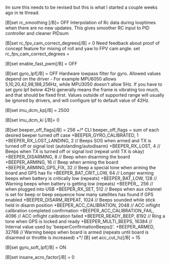 Im sure this needs to be revised but this is what I started a couple weeks ago in te thread.

[B]set rc_smoothing [/B]= OFF 
Interpolation of Rc data during looptimes when there are no new updates. This gives smoother RC input to PID controller and cleaner PIDsum
 
[B]set rc_fpv_cam_correct_degrees[/B] = 0
 Need feedback about proof of concept feature for mixing of roll and yaw to FPV cam angle. set rc_fpv_cam_correct_degrees = <degrees>
 
[B]set enable_fast_pwm[/B] = OFF
 
[B]set gyro_lpf[/B] = OFF
 Hardware lowpass filter for gyro. Allowed values depend on the driver - For example MPU6050 allows 5,10,20,42,98,188,256Hz, while MPU3050 doesn't allow 5Hz. If you have to set gyro lpf below 42Hz generally means the frame is vibrating too much, and that should be fixed first. Values outside of supported range will usually be ignored by drivers, and will configure lpf to default value of 42Hz.
 
[B]set imu_dcm_kp[/B] = 2500
 
[B]set imu_dcm_ki [/B]= 0
 
[B]set beeper_off_flags[/B] = 256
 +/* CLI beeper_off_flags = sum of each desired beeper turned off case
 +BEEPER_GYRO_CALIBRATED, 1
 +BEEPER_RX_LOST_LANDING, 2 // Beeps SOS when armed and TX is turned off or signal lost (autolanding/autodisarm)
 +BEEPER_RX_LOST, 4 // Beeps when TX is turned off or signal lost (repeat until TX is okay)
 +BEEPER_DISARMING, 8 // Beep when disarming the board
 +BEEPER_ARMING, 16 // Beep when arming the board
 +BEEPER_ARMING_GPS_FIX, 32 // Beep a special tone when arming the board and GPS has fix
 +BEEPER_BAT_CRIT_LOW, 64 // Longer warning beeps when battery is critically low (repeats)
 +BEEPER_BAT_LOW, 128 // Warning beeps when battery is getting low (repeats)
 +BEEPER_, 256 // when plugged into USB
 +BEEPER_RX_SET, 512 // Beeps when aux channel is set for beep or beep sequence how many satellites has found if GPS enabled
 +BEEPER_DISARM_REPEAT, 1024 // Beeps sounded while stick held in disarm position
 +BEEPER_ACC_CALIBRATION, 2048 // ACC inflight calibration completed confirmation
 +BEEPER_ACC_CALIBRATION_FAIL, 4096 // ACC inflight calibration failed
 +BEEPER_READY_BEEP, 8192 // Ring a tone when GPS is locked and ready
 +BEEPER_MULTI_BEEPS, 16384 // Internal value used by 'beeperConfirmationBeeps()'.
 +BEEPER_ARMED, 32768 // Warning beeps when board is armed (repeats until board is disarmed or throttle is increased)
 +*/
[B] set acc_cut_hz[/B] = 15
 
[B]set gyro_soft_lpf[/B] = ON
 
[B]set insane_acro_factor[/B] = 0
